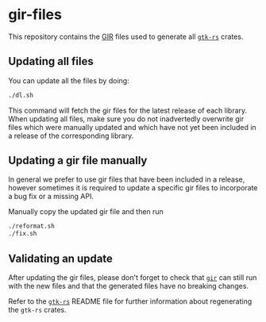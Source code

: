# gir-files

This repository contains the [GIR](https://developer.gnome.org/programming-guidelines/stable/introspection.html.en)
files used to generate all [`gtk-rs`](https://github.com/gtk-rs/gtk-rs) crates.

## Updating all files

You can update all the files by doing:

```bash
./dl.sh
```

This command will fetch the gir files for the latest release of each library.
When updating all files, make sure you do not inadvertedly overwrite gir files
which were manually updated and which have not yet been included in a release
of the corresponding library.

## Updating a gir file manually

In general we prefer to use gir files that have been included in a release,
however sometimes it is required to update a specific gir files to incorporate
a bug fix or a missing API.

Manually copy the updated gir file and then run

```bash
./reformat.sh
./fix.sh
```

## Validating an update

After updating the gir files, please don't forget to check that [`gir`](https://github.com/gtk-rs/gir)
can still run with the new files and that the generated files have no breaking changes.

Refer to the [`gtk-rs`](https://github.com/gtk-rs/gtk-rs) README file for further information about
regenerating the `gtk-rs` crates.
